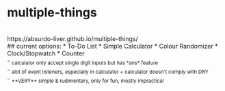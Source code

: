 # multiple-things
<br>
https://absurdo-liver.github.io/multiple-things/
<br>
## current options:
* To-Do List
* Simple Calculator
* Colour Randomizer
* Clock/Stopwatch
* Counter
<br>
- <sub>calculator only accept single digit inputs but has *ans* feature</sub>
<br>
- <sub>alot of event listeners, especially in calculator + calculator doesn't comply with DRY</sub>
<br>
- <sub>**VERY** simple & rudimentary, only for fun, mostly impractical</sub>
